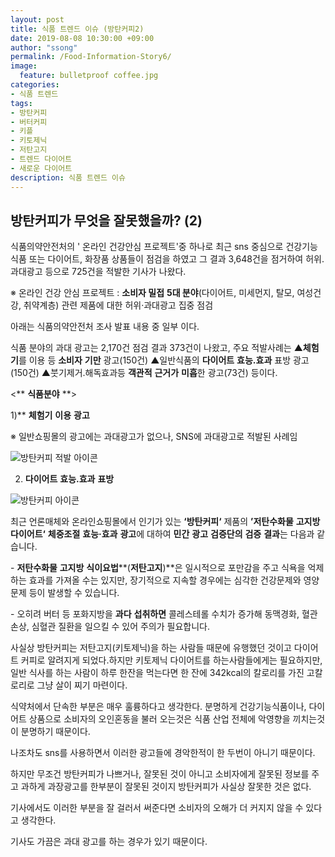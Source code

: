 ```yaml
---
layout: post
title: 식품 트렌드 이슈 (방탄커피2)
date: 2019-08-08 10:30:00 +09:00
author: "ssong"
permalink: /Food-Information-Story6/
image:
  feature: bulletproof coffee.jpg
categories:
- 식품 트렌드
tags:
- 방탄커피
- 버터커피
- 키플
- 키토제닉
- 저탄고지
- 트렌드 다이어트
- 새로운 다이어트
description: 식품 트렌드 이슈
---
```


##  방탄커피가 무엇을 잘못했을까? (2) 

 식품의약안전처의 ' 온라인 건강안심 프로젝트'중 하나로 최근 sns 중심으로 건강기능식품 또는 다이어트, 화장품 상품들이 점검을 하였고 그 결과 3,648건을 점거하여 허위.과대광고 등으로 725건을 적발한 기사가 나왔다. 

 ※ 온라인 건강 안심 프로젝트 : **소비자 밀접** **5대 분야**(다이어트, 미세먼지, 탈모, 여성건강, 취약계층) 관련 제품에       대한 허위·과대광고 집중 점검

아래는 식품의약안전처 조사 발표 내용 중 일부 이다. 

식품 분야의 과대 광고는 2,170건 점검 결과 373건이 나왔고, 주요 적발사례는 ▲**체험기**를 이용 등 **소비자** **기만** 광고(150건) ▲일반식품의 **다이어트** **효능․효과** 표방 광고(150건) ▲붓기제거․해독효과등 **객관적** **근거가** **미흡**한 광고(73건) 등이다. 



<** **식품분야** **>

1)** **체험기** **이용** **광고**

 ※ 일반쇼핑몰의 광고에는 과대광고가 없으나, SNS에 과대광고로 적발된 사례임

![방탄커피 적발 아이콘](https://lh3.googleusercontent.com/_kIKCQozr8q-MtrTkY1YtnIzZSLw2dVhHuyJgtUN5qNblWqF058DEdEaNwqoFjJbCGadDmIbIByExEDC9l6VaqUUK0ZVRu7RZC5eSs7dYQxhuXyhk6KX9HUDAa8EieoS3m19Vp9qZRq0jA7MvS3F-Yr9mf_SCQ3z2p7UZ_a9NFq-COd68Ddl2GB3C6KhEPPV9MwUVBD-joH5vDZ8aR2H7RZ-ZAYis9O-r6fDJrqyVxWxvIA9YQrLq8UTkwTAt_fg95291xNJsXi70AJ0rsLMrcURbnCT7_GjYSkquxW-6OCb4tlLiosXrQLgN-P0Ps0kZOyY43w8UY9TZHB75RASP9BkJwYvFjDAn8gaAGWpv-yLtMbM52jNgITBu3E7B7FsuBQFjWrAERxRaNoiw1-2UPQnPH1wLf68K-R_HyirzdCzcHGeFNackAtz-2OJFFrRGvJRIKw8omA5FrgyuSHoKKRcrTnmqzg7dLBEYY8mqifUV76HXiYsRtfQwr6DO6eNjEfnjSx597F1tkb0WGNHDqV9RuULOYe08PZWyxi2cCfbrBPltaF024RNb_kXklKeG5Uz8DMaCGG-SaC5Caag0QTenBlCG2Yoml077ajLSGOx1lptjE6zIFP9quI7eYU74lUETgvo4wF-icfNoi6dS7MnczL56g=w723-h929-no)



2) **다이어트** **효능․효과** **표방**       

![방탄커피 아이콘](https://lh3.googleusercontent.com/55bQNWY2ZSB5l83kLeIZ4vqqj8r66Bq-0-YabGObG8Bs2EjZHdcOtB4I42vluHRwXJkxMe2Alk5J3ix83MtlHmvsgmMCGeWdgKxLhJb6vYvY2ZxCapPEufFYclRGjfhA5bnoEU-7CgUErp81RsYb5mbDOhk4Ux8GSLaoAmBWjS1m3uO0a8ZGMN2HpCeq30PAQlOOhEYJVejUGLa66vxt12vV6elHPM25uR5OWHLPoZafWU04oCruQH6eOJMJ3nKE7ofegLf-y2jhCUjpSbFXdc2u4NpKwDM7Jv14OU13sI6PCsKMuir2gyct_Hnq-aSV9CBlzu7SROE7Xzxl3puZ9tNDgEiTtXJbw3BIUOtEjCyyfFwT4G6eXnEf8-NzcyRKe8G3kuMUmLs6q0J0Zc4XqmdNzJ2_f94sGJikDoGJKkfvAr6xZ2YFkstMtanaaVIMw0JvuqEtmc6j5DTvZIpkXwmgSXGbIGPI8o6TWQKNFFLtlLWmR7uVogO-cN7iTqC0uWit4UuwNxm5t4socmTinsyLR1QiRR5HHkBChM2nLaFok9K0AU81-b9K4EuYGbP-bNJc-fcIWmPPLIkbpSnhfxGfYgUH9yd8S1_92LAHYamoM0Cl5TwG4KN3AFPtBNFsel_BU7WJPLOU1ejgJg0b7A0wNdmMHg=w883-h1079-no)



최근 언론매체와 온라인쇼핑몰에서 인기가 있는 **‘방탄커피‘** 제품의 **’저탄수화물** **고지방** **다이어트‘** **체중조절** **효능·효과** **광고**에 대하여 **민간** **광고** **검증단의** **검증** **결과**는 다음과 같습니다.

\- **저탄수화물** **고지방** **식이요법****(****저탄고지****)**은 일시적으로 포만감을 주고 식욕을 억제하는 효과를 가져올 수는 있지만, 장기적으로 지속할 경우에는 심각한 건강문제와 영양문제 등이 발생할 수 있습니다.

  \- 오히려 버터 등 포화지방을 **과다** **섭취하면** 콜레스테롤 수치가 증가해 동맥경화, 혈관 손상, 심혈관 질환을 일으킬 수 있어 주의가 필요합니다.  

사실상 방탄커피는 저탄고지(키토제닉)을 하는 사람들 때문에 유행했던 것이고 다이어트 커피로 알려지게 되었다.하지만 키토제닉 다이어트를 하는사람들에게는 필요하지만, 일반 식사를 하는 사람이 하루 한잔을 먹는다면 한 잔에 342kcal의 칼로리를 가진 고칼로리로 그냥 살이 찌기 마련이다. 

식약처에서 단속한 부분은 매우 훌륭하다고 생각한다. 분명하게 건강기능식품이나, 다이어트 상품으로 소비자의 오인혼동을 불러 오는것은 식품 산업 전체에 악영향을 끼치는것이 분명하기 때문이다. 

나조차도 sns를 사용하면서 이러한 광고들에 경악한적이 한 두번이 아니기 때문이다. 

하지만 무조건 방탄커피가 나쁘거나, 잘못된 것이 아니고 소비자에게 잘못된 정보를 주고 과하게 과장광고를 한부분이 잘못된 것이지 방탄커피가 사실상 잘못한 것은 없다. 

기사에서도 이러한 부분을 잘 걸러서 써준다면 소비자의 오해가 더 커지지 않을 수 있다고 생각한다. 

기사도 가끔은 과대 광고를 하는 경우가 있기 때문이다.
